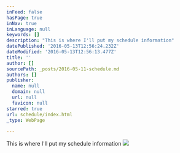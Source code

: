```yaml
---
inFeed: false
hasPage: true
inNav: true
inLanguage: null
keywords: []
description: "This is where I'll put my schedule information"
datePublished: '2016-05-13T12:56:24.232Z'
dateModified: '2016-05-13T12:56:13.477Z'
title: ''
author: []
sourcePath: _posts/2016-05-11-schedule.md
authors: []
publisher:
  name: null
  domain: null
  url: null
  favicon: null
starred: true
url: schedule/index.html
_type: WebPage

---
```

This is where I'll put my schedule information
![](https://the-grid-user-content.s3-us-west-2.amazonaws.com/8773dd60-9221-4125-bcee-f15bd1f6d08a.jpg)